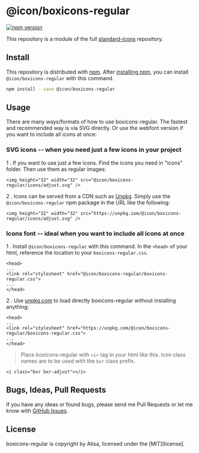 # @icon/boxicons-regular

[![npm version](https://img.shields.io/npm/v/@icon/boxicons-regular.svg)](https://www.npmjs.org/package/@icon/boxicons-regular)

This repository is a module of the full [standard-icons][standard-icons] repository.

## Install

This repository is distributed with [npm]. After [installing npm][install-npm], you can install `@icon/boxicons-regular` with this command.

```bash
npm install --save @icon/boxicons-regular
```

## Usage

There are many ways/formats of how to use boxicons-regular. The fastest and recommended way is via SVG directly. Or use the webfont version if you want to include all icons at once:

### SVG icons -- when you need just a few icons in your project

1 . If you want to use just a few icons. Find the icons you need in "icons" folder. Then use them as regular images:

```
<img height="32" width="32" src="@icon/boxicons-regular/icons/adjust.svg" />
```

2 . Icons can be served from a CDN such as [Unpkg][Unpkg]. Simply use the `@icon/boxicons-regular` npm package in the URL like the following:

```
<img height="32" width="32" src="https://unpkg.com/@icon/boxicons-regular/icons/adjust.svg" />
```

### Icons font -- ideal when you want to include all icons at once

1 . Install `@icon/boxicons-regular` with this command. In the `<head>` of your html, reference the location to your `boxicons-regular.css`.

```
<head>
...
<link rel="stylesheet" href="@icon/boxicons-regular/boxicons-regular.css">
...
</head>
```

2 . Use [unpkg.com][Unpkg] to load directly boxicons-regular without installing anything:

```
<head>
...
<link rel="stylesheet" href="https://unpkg.com/@icon/boxicons-regular/boxicons-regular.css">
...
</head>
```

> Place boxicons-regular with `<i>` tag in your html like this. Icon class names are to be used with the `bxr` class prefix.

```
<i class="bxr bxr-adjust"></i>
```


## Bugs, Ideas, Pull Requests

If you have any ideas or found bugs, please send me Pull Requests or let me know with [GitHub Issues][github issues].

## License

boxicons-regular is copyright by Atisa, licensed under the [MIT][license].

[MIT]: https://opensource.org/licenses/MIT
[SIL]: http://scripts.sil.org/OFL
[standard-icons]: https://github.com/thecreation/standard-icons
[npm]: https://www.npmjs.com/
[install-npm]: https://docs.npmjs.com/getting-started/installing-node
[sass]: http://sass-lang.com/
[github issues]: https://github.com/thecreation/standard-icons/issues
[Unpkg]: https://unpkg.com